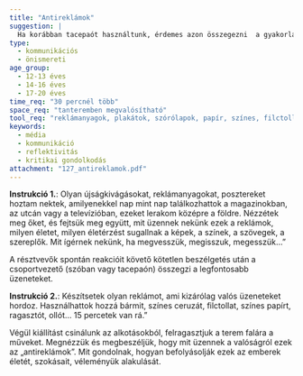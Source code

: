 ```yaml
---
title: "Antireklámok"
suggestion: | 
  Ha korábban tacepaót használtunk, érdemes azon összegezni  a gyakorlat legvégén a legfontosabb tanulságokat..
type:
  - kommunikációs
  - önismereti
age_group:
  - 12-13 éves
  - 14-16 éves
  - 17-20 éves
time_req: "30 percnél több"
space_req: "tanteremben megvalósítható"
tool_req: "reklámanyagok, plakátok, szórólapok, papír, színes, filctoll, zsírkréta, színes-kivágós papír, ollók, ragasztó, gyurmaragasztó"
keywords: 
  - média
  - kommunikáció
  - reflektivitás
  - kritikai gondolkodás
attachment: "127_antireklamok.pdf"
---
```


**Instrukció 1.**: Olyan újságkivágásokat, reklámanyagokat, posztereket hoztam nektek, amilyenekkel nap mint nap találkozhattok a magazinokban, az utcán vagy a televízióban, ezeket lerakom középre a földre. Nézzétek meg őket, és fejtsük meg együtt, mit üzennek nekünk ezek a reklámok, milyen életet, milyen életérzést sugallnak a képek, a színek, a szövegek, a szereplők. Mit ígérnek nekünk, ha megvesszük, megisszuk, megesszük…”

A résztvevők spontán reakcióit követő kötetlen beszélgetés után a csoportvezető (szóban vagy tacepaón) összegzi a legfontosabb üzeneteket.

**Instrukció 2.**: Készítsetek olyan reklámot, ami kizárólag valós üzeneteket hordoz. Használhattok hozzá bármit, színes ceruzát, filctollat, színes papírt, ragasztót, ollót… 15 percetek van rá.”

Végül kiállítást csinálunk az alkotásokból, felragasztjuk a terem falára a műveket. Megnézzük és megbeszéljük, hogy mit üzennek a valóságról ezek az „antireklámok”. Mit gondolnak, hogyan befolyásolják ezek az emberek életét, szokásait, véleményük alakulását.
  
  

